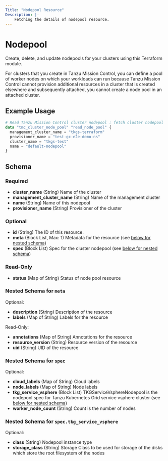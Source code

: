```yaml
---
Title: "Nodepool Resource"
Description: |-
    Fetching the details of nodepool resource.
---
```


# Nodepool

Create, delete, and update nodepools for your clusters using this Terraform module.

For clusters that you create in Tanzu Mission Control, you can define a pool of worker nodes on which your workloads can run
because Tanzu Mission Control cannot provision additional resources in a cluster that is created elsewhere and subsequently attached, you cannot create a node pool in an attached cluster.

## Example Usage

```terraform
# Read Tanzu Mission Control cluster nodepool : fetch cluster nodepool details
data "tmc_cluster_node_pool" "read_node_pool" {
  management_cluster_name = "tkgs-terraform"
  provisioner_name = "test-gc-e2e-demo-ns"
  cluster_name = "tkgs-test"
  name = "default-nodepool"
}
```

<!-- schema generated by tfplugindocs -->
## Schema

### Required

- **cluster_name** (String) Name of the cluster
- **management_cluster_name** (String) Name of the management cluster
- **name** (String) Name of this nodepool
- **provisioner_name** (String) Provisioner of the cluster

### Optional

- **id** (String) The ID of this resource.
- **meta** (Block List, Max: 1) Metadata for the resource (see [below for nested schema](#nestedblock--meta))
- **spec** (Block List) Spec for the cluster nodepool (see [below for nested schema](#nestedblock--spec))

### Read-Only

- **status** (Map of String) Status of node pool resource

<a id="nestedblock--meta"></a>
### Nested Schema for `meta`

Optional:

- **description** (String) Description of the resource
- **labels** (Map of String) Labels for the resource

Read-Only:

- **annotations** (Map of String) Annotations for the resource
- **resource_version** (String) Resource version of the resource
- **uid** (String) UID of the resource


<a id="nestedblock--spec"></a>
### Nested Schema for `spec`

Optional:

- **cloud_labels** (Map of String) Cloud labels
- **node_labels** (Map of String) Node labels
- **tkg_service_vsphere** (Block List) TKGServiceVsphereNodepool is the nodepool spec for Tanzu Kubernetes Grid service vsphere cluster (see [below for nested schema](#nestedblock--spec--tkg_service_vsphere))
- **worker_node_count** (String) Count is the number of nodes

<a id="nestedblock--spec--tkg_service_vsphere"></a>
### Nested Schema for `spec.tkg_service_vsphere`

Optional:

- **class** (String) Nodepool instance type
- **storage_class** (String) Storage Class to be used for storage of the disks which store the root filesystem of the nodes
